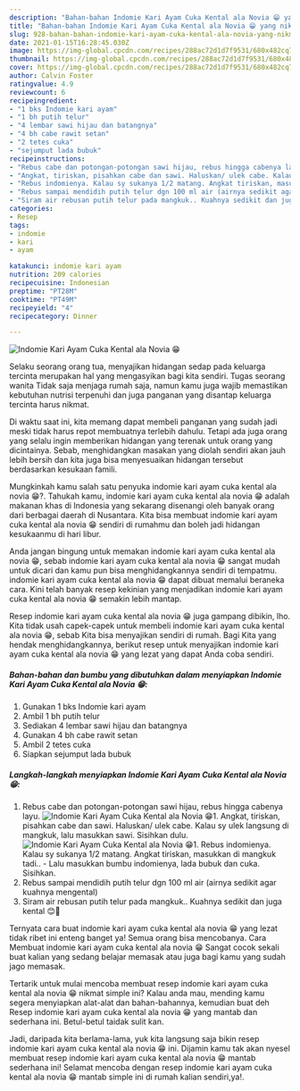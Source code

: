 ```yaml
---
description: "Bahan-bahan Indomie Kari Ayam Cuka Kental ala Novia 😁 yang nikmat dan Mudah Dibuat"
title: "Bahan-bahan Indomie Kari Ayam Cuka Kental ala Novia 😁 yang nikmat dan Mudah Dibuat"
slug: 928-bahan-bahan-indomie-kari-ayam-cuka-kental-ala-novia-yang-nikmat-dan-mudah-dibuat
date: 2021-01-15T16:28:45.030Z
image: https://img-global.cpcdn.com/recipes/288ac72d1d7f9531/680x482cq70/indomie-kari-ayam-cuka-kental-ala-novia-😁-foto-resep-utama.jpg
thumbnail: https://img-global.cpcdn.com/recipes/288ac72d1d7f9531/680x482cq70/indomie-kari-ayam-cuka-kental-ala-novia-😁-foto-resep-utama.jpg
cover: https://img-global.cpcdn.com/recipes/288ac72d1d7f9531/680x482cq70/indomie-kari-ayam-cuka-kental-ala-novia-😁-foto-resep-utama.jpg
author: Calvin Foster
ratingvalue: 4.9
reviewcount: 6
recipeingredient:
- "1 bks Indomie kari ayam"
- "1 bh putih telur"
- "4 lembar sawi hijau dan batangnya"
- "4 bh cabe rawit setan"
- "2 tetes cuka"
- "sejumput lada bubuk"
recipeinstructions:
- "Rebus cabe dan potongan-potongan sawi hijau, rebus hingga cabenya layu."
- "Angkat, tiriskan, pisahkan cabe dan sawi. Haluskan/ ulek cabe. Kalau sy ulek langsung di mangkuk, lalu masukkan sawi. Sisihkan dulu."
- "Rebus indomienya. Kalau sy sukanya 1/2 matang. Angkat tiriskan, masukkan di mangkuk tadi.. Lalu masukkan bumbu indomienya, lada bubuk dan cuka. Sisihkan."
- "Rebus sampai mendidih putih telur dgn 100 ml air (airnya sedikit agar kuahnya mengental)"
- "Siram air rebusan putih telur pada mangkuk.. Kuahnya sedikit dan juga kental 😊🍜"
categories:
- Resep
tags:
- indomie
- kari
- ayam

katakunci: indomie kari ayam 
nutrition: 209 calories
recipecuisine: Indonesian
preptime: "PT28M"
cooktime: "PT49M"
recipeyield: "4"
recipecategory: Dinner

---
```



![Indomie Kari Ayam Cuka Kental ala Novia 😁](https://img-global.cpcdn.com/recipes/288ac72d1d7f9531/680x482cq70/indomie-kari-ayam-cuka-kental-ala-novia-😁-foto-resep-utama.jpg)

Selaku seorang orang tua, menyajikan hidangan sedap pada keluarga tercinta merupakan hal yang mengasyikan bagi kita sendiri. Tugas seorang  wanita Tidak saja menjaga rumah saja, namun kamu juga wajib memastikan kebutuhan nutrisi terpenuhi dan juga panganan yang disantap keluarga tercinta harus nikmat.

Di waktu  saat ini, kita memang dapat membeli panganan yang sudah jadi meski tidak harus repot membuatnya terlebih dahulu. Tetapi ada juga orang yang selalu ingin memberikan hidangan yang terenak untuk orang yang dicintainya. Sebab, menghidangkan masakan yang diolah sendiri akan jauh lebih bersih dan kita juga bisa menyesuaikan hidangan tersebut berdasarkan kesukaan famili. 



Mungkinkah kamu salah satu penyuka indomie kari ayam cuka kental ala novia 😁?. Tahukah kamu, indomie kari ayam cuka kental ala novia 😁 adalah makanan khas di Indonesia yang sekarang disenangi oleh banyak orang dari berbagai daerah di Nusantara. Kita bisa membuat indomie kari ayam cuka kental ala novia 😁 sendiri di rumahmu dan boleh jadi hidangan kesukaanmu di hari libur.

Anda jangan bingung untuk memakan indomie kari ayam cuka kental ala novia 😁, sebab indomie kari ayam cuka kental ala novia 😁 sangat mudah untuk dicari dan kamu pun bisa menghidangkannya sendiri di tempatmu. indomie kari ayam cuka kental ala novia 😁 dapat dibuat memalui beraneka cara. Kini telah banyak resep kekinian yang menjadikan indomie kari ayam cuka kental ala novia 😁 semakin lebih mantap.

Resep indomie kari ayam cuka kental ala novia 😁 juga gampang dibikin, lho. Kita tidak usah capek-capek untuk membeli indomie kari ayam cuka kental ala novia 😁, sebab Kita bisa menyajikan sendiri di rumah. Bagi Kita yang hendak menghidangkannya, berikut resep untuk menyajikan indomie kari ayam cuka kental ala novia 😁 yang lezat yang dapat Anda coba sendiri.

<!--inarticleads1-->

##### Bahan-bahan dan bumbu yang dibutuhkan dalam menyiapkan Indomie Kari Ayam Cuka Kental ala Novia 😁:

1. Gunakan 1 bks Indomie kari ayam
1. Ambil 1 bh putih telur
1. Sediakan 4 lembar sawi hijau dan batangnya
1. Gunakan 4 bh cabe rawit setan
1. Ambil 2 tetes cuka
1. Siapkan sejumput lada bubuk




<!--inarticleads2-->

##### Langkah-langkah menyiapkan Indomie Kari Ayam Cuka Kental ala Novia 😁:

1. Rebus cabe dan potongan-potongan sawi hijau, rebus hingga cabenya layu.
<img src="https://img-global.cpcdn.com/steps/6e336e5111b29605/160x128cq70/indomie-kari-ayam-cuka-kental-ala-novia-😁-langkah-memasak-1-foto.jpg" alt="Indomie Kari Ayam Cuka Kental ala Novia 😁">1. Angkat, tiriskan, pisahkan cabe dan sawi. Haluskan/ ulek cabe. Kalau sy ulek langsung di mangkuk, lalu masukkan sawi. Sisihkan dulu.
<img src="https://img-global.cpcdn.com/steps/0262079950b6f524/160x128cq70/indomie-kari-ayam-cuka-kental-ala-novia-😁-langkah-memasak-2-foto.jpg" alt="Indomie Kari Ayam Cuka Kental ala Novia 😁">1. Rebus indomienya. Kalau sy sukanya 1/2 matang. Angkat tiriskan, masukkan di mangkuk tadi.. - Lalu masukkan bumbu indomienya, lada bubuk dan cuka. Sisihkan.
1. Rebus sampai mendidih putih telur dgn 100 ml air (airnya sedikit agar kuahnya mengental)
1. Siram air rebusan putih telur pada mangkuk.. Kuahnya sedikit dan juga kental 😊🍜




Ternyata cara buat indomie kari ayam cuka kental ala novia 😁 yang lezat tidak ribet ini enteng banget ya! Semua orang bisa mencobanya. Cara Membuat indomie kari ayam cuka kental ala novia 😁 Sangat cocok sekali buat kalian yang sedang belajar memasak atau juga bagi kamu yang sudah jago memasak.

Tertarik untuk mulai mencoba membuat resep indomie kari ayam cuka kental ala novia 😁 nikmat simple ini? Kalau anda mau, mending kamu segera menyiapkan alat-alat dan bahan-bahannya, kemudian buat deh Resep indomie kari ayam cuka kental ala novia 😁 yang mantab dan sederhana ini. Betul-betul taidak sulit kan. 

Jadi, daripada kita berlama-lama, yuk kita langsung saja bikin resep indomie kari ayam cuka kental ala novia 😁 ini. Dijamin kamu tak akan nyesel membuat resep indomie kari ayam cuka kental ala novia 😁 mantab sederhana ini! Selamat mencoba dengan resep indomie kari ayam cuka kental ala novia 😁 mantab simple ini di rumah kalian sendiri,ya!.

